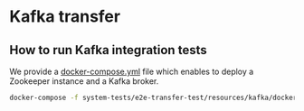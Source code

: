 # Kafka transfer

## How to run Kafka integration tests

We provide a [docker-compose.yml](docker-compose.yaml) file which enables to deploy a Zookeeper instance and a Kafka broker.

```bash
docker-compose -f system-tests/e2e-transfer-test/resources/kafka/docker-compose.yaml up -d
```